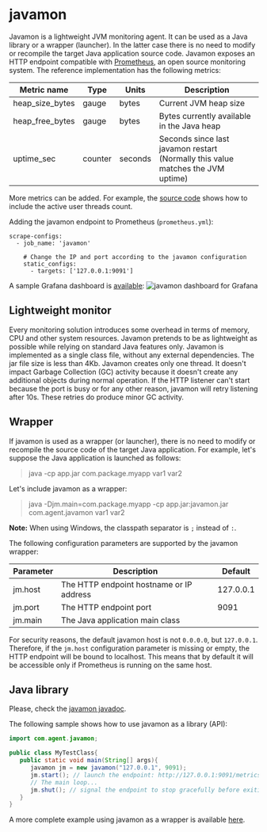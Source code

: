 # javamon

Javamon is a lightweight JVM monitoring agent. It can be used as a Java library or a wrapper (launcher).
In the latter case there is no need to modify or recompile the target Java application source code. Javamon exposes
an HTTP endpoint compatible with [Prometheus](https://github.com/prometheus), an open source monitoring system.
The reference implementation has the following metrics:  

| Metric name     | Type    | Units   | Description                                                                        |
| --------------- | ------- | ------- | -----------------------------------------------------------------------------------|
| heap_size_bytes | gauge   | bytes   | Current JVM heap size                                                              |
| heap_free_bytes	| gauge   | bytes   | Bytes currently available in the Java heap                                         |
| uptime_sec      | counter | seconds | Seconds since last javamon restart<br>(Normally this value matches the JVM uptime) |

More metrics can be added. For example, the [source code](/src/com/agent/javamon.java#L126-L132)
shows how to include the active user threads count.  

Adding the javamon endpoint to Prometheus (`prometheus.yml`):

```
scrape-configs:
  - job_name: 'javamon'

    # Change the IP and port according to the javamon configuration
    static_configs:
      - targets: ['127.0.0.1:9091']
```

A sample Grafana dashboard is [available](/dashboard_javamon.json):
![javamon dashboard for Grafana](https://vkamenar.github.io/javamon/dashboard_javamon.png)


## Lightweight monitor

Every monitoring solution introduces some overhead in terms of memory, CPU and other system resources.
Javamon pretends to be as lightweight as possible while relying on standard Java features only. Javamon
is implemented as a single class file, without any external dependencies. The jar file size is less than
4Kb. Javamon creates only one thread. It doesn't impact Garbage Collection (GC) activity because it
doesn't create any additional objects during normal operation. If the HTTP listener can't start because
the port is busy or for any other reason, javamon will retry listening after 10s. These retries do
produce minor GC activity.  

## Wrapper

If javamon is used as a wrapper (or launcher), there is no need to modify or recompile the source code
of the target Java application. For example, let's suppose the Java application is launched as follows:  

>java -cp app.jar com.package.myapp var1 var2

Let's include javamon as a wrapper:

>java -Djm.main=com.package.myapp -cp app.jar:javamon.jar com.agent.javamon var1 var2

**Note:** When using Windows, the classpath separator is `;` instead of `:`.

The following configuration parameters are supported by the javamon wrapper:

| Parameter | Description                              | Default   |
| --------- | ---------------------------------------- | --------- |
| jm.host   | The HTTP endpoint hostname or IP address | 127.0.0.1 |
| jm.port   | The HTTP endpoint port                   | 9091      |
| jm.main   | The Java application main class          |           |

For security reasons, the default javamon host is not `0.0.0.0`, but `127.0.0.1`. Therefore, if the
`jm.host` configuration parameter is missing or empty, the HTTP endpoint will be bound to localhost.
This means that by default it will be accessible only if Prometheus is running on the same host.  

## Java library

Please, check the [javamon javadoc](https://vkamenar.github.io/javamon/javadoc.htm).  

The following sample shows how to use javamon as a library (API):

```java
import com.agent.javamon;

public class MyTestClass{
   public static void main(String[] args){
      javamon jm = new javamon("127.0.0.1", 9091);
      jm.start(); // launch the endpoint: http://127.0.0.1:9091/metrics
      // The main loop...
      jm.shut(); // signal the endpoint to stop gracefully before exiting
   }
}
```

A more complete example using javamon as a wrapper is available [here](/test/TestAPI.java).  
